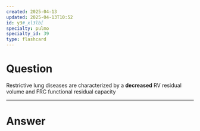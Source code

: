```yaml
---
created: 2025-04-13
updated: 2025-04-13T10:52
id: y3#_xl3lb[
specialty: pulmo
specialty_id: 39
type: flashcard
---
```


# Question
Restrictive lung diseases are characterized by a **decreased** RV residual volume and FRC functional residual capacity

---

# Answer
